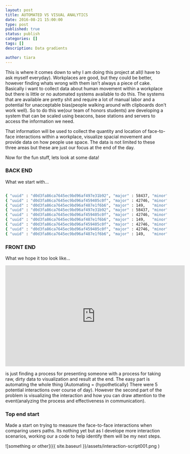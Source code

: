```yaml
---
layout: post
title: AUTOMATED VS VISUAL ANALYTICS
date: 2016-08-21 15:00:00
type: post
published: true
status: publish
categories: []
tags: []
description: Data gradients

author: tiara
---
```


This is where it comes down to why I am doing this project at all(I have to ask myself everyday). Workplaces are good, but they could be better, however finding whats wrong with them isn't always a piece of cake. Basically i want to collect data about human movement within a workplace but there is little or no automated systems available to do this. The systems that are available are pretty shit and require a lot of manual labor and a potential for unacceptable bias(people walking around with clipboards don't work well). So to do this we(our team of honors students) are developing a system that can be scaled using beacons, base stations and servers to access the information we need. 

That information will be used to collect the quantity and location of face-to-face interactions within a workplace, visualize spacial movement and provide data on how people use space. The data is not limited to these three areas but these are just our focus at the end of the day. 

Now for the fun stuff, lets look at some data!

### BACK END

What we start with...

~~~ bash 

{ "uuid" : "d0d3fa86ca7645ec9bd96af497e31b92", "major" : 58437, "minor" : 57905, "rssi" : -88, "agentId" : "RPI002", "time" : 1467101011808 },
{ "uuid" : "d0d3fa86ca7645ec9bd96af459405c0f", "major" : 42746, "minor" : 49413, "rssi" : -61, "agentId" : "RPI002", "time" : 1467101012758 },
{ "uuid" : "d0d3fa86ca7645ec9bd96af487e1f6b6", "major" : 149,   "minor" : 25502, "rssi" : -78, "agentId" : "RPI004", "time" : 1467101657316 },
{ "uuid" : "d0d3fa86ca7645ec9bd96af497e31b92", "major" : 58437, "minor" : 57905, "rssi" : -84, "agentId" : "RPI002", "time" : 1467101915059 },
{ "uuid" : "d0d3fa86ca7645ec9bd96af459405c0f", "major" : 42746, "minor" : 49413, "rssi" : -56, "agentId" : "RPI002", "time" : 1467101922934 },
{ "uuid" : "d0d3fa86ca7645ec9bd96af487e1f6b6", "major" : 149,   "minor" : 25502, "rssi" : -68, "agentId" : "RPI002", "time" : 1467102157526 },
{ "uuid" : "d0d3fa86ca7645ec9bd96af459405c0f", "major" : 42746, "minor" : 49413, "rssi" : -75, "agentId" : "RPI002", "time" : 1467102163137 },
{ "uuid" : "d0d3fa86ca7645ec9bd96af459405c0f", "major" : 42746, "minor" : 49413, "rssi" : -61, "agentId" : "RPI002", "time" : 1467102173493 },
{ "uuid" : "d0d3fa86ca7645ec9bd96af487e1f6b6", "major" : 149,   "minor" : 25502, "rssi" : -69, "agentId" : "RPI002", "time" : 1467102178023 },

~~~ 

### FRONT END 

What we hope it too look like...

<iframe width="560" height="315" src="https://www.youtube.com/embed/8arjqQBc22A" frameborder="0" allowfullscreen></iframe> 

is just finding a process for presenting someone with a process for taking raw, dirty data to visualization and result at the end. The easy part is automating the whole thing (Automating = (hypothetically) There were 5 potential interactions over course of day). However the second part of the problem is visualizing the interaction and how you can draw attention to the event(analyzing the process and effectiveness in communication). 

### Top end start 

Made a start on trying to measure the face-to-face interactions when comparing users paths. Its nothing yet but as I develope more interaction scenarios, working our a code to help identify them will be my next steps. 

![something or other]({{ site.baseurl }}/assets/interaction-script001.png )
